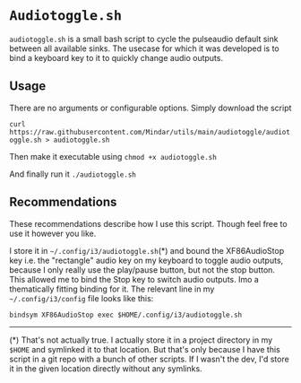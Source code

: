 # `Audiotoggle.sh`
`audiotoggle.sh` is a small bash script to cycle the pulseaudio default sink between all available sinks. The usecase for which it was developed is to bind a keyboard key to it to quickly change audio outputs.

## Usage

There are no arguments or configurable options. Simply download the script 

`curl https://raw.githubusercontent.com/Mindar/utils/main/audiotoggle/audiotoggle.sh > audiotoggle.sh`

Then make it executable using `chmod +x audiotoggle.sh`

And finally run it `./audiotoggle.sh`


## Recommendations
These recommendations describe how I use this script. Though feel free to use it however you like.

I store it in `~/.config/i3/audiotoggle.sh`(*) and bound the XF86AudioStop key i.e. the "rectangle" audio key on my keyboard to toggle audio outputs, because I only really use the play/pause button, but not the stop button. This allowed me to bind the Stop key to switch audio outputs. Imo a thematically fitting binding for it. The relevant line in my `~/.config/i3/config` file looks like this:

```
bindsym XF86AudioStop exec $HOME/.config/i3/audiotoggle.sh
```


---

(*) That's not actually true. I actually store it in a project directory in my `$HOME` and symlinked it to that location. But that's only because I have this script in a git repo with a bunch of other scripts. If I wasn't the dev, I'd store it in the given location directly without any symlinks.